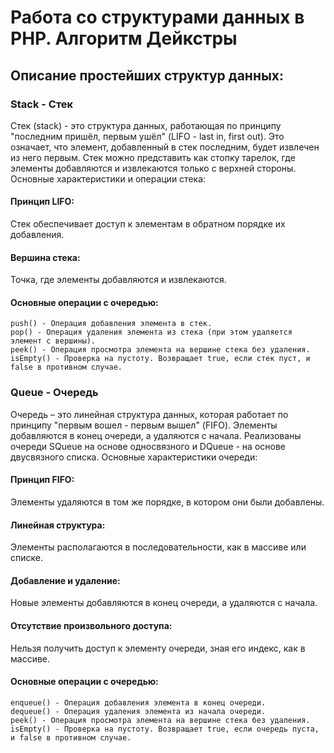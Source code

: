 # Работа со структурами данных в PHP. Алгоритм Дейкстры


## Описание простейших структур данных:

### Stack - Стек
Стек (stack) - это структура данных, работающая по принципу "последним пришёл, первым ушёл" (LIFO - last in, first out). Это означает, что элемент, добавленный в стек последним, будет извлечен из него первым. Стек можно представить как стопку тарелок, где элементы добавляются и извлекаются только с верхней стороны.
Основные характеристики и операции стека:

#### Принцип LIFO:
Стек обеспечивает доступ к элементам в обратном порядке их добавления.
#### Вершина стека:
Точка, где элементы добавляются и извлекаются.

#### Основные операции с очередью:

    push() - Операция добавления элемента в стек.
    pop() - Операция удаления элемента из стека (при этом удаляется элемент с вершины).
    peek() - Операция просмотра элемента на вершине стека без удаления.
    isEmpty() - Проверка на пустоту. Возвращает true, если стек пуст, и false в противном случае.

### Queue - Очередь
Очередь – это линейная структура данных, которая работает по принципу "первым вошел - первым вышел" (FIFO). Элементы добавляются в конец очереди, а удаляются с начала.
Реализованы очереди SQueue на основе односвязного и DQueue - на основе двусвязного списка.
Основные характеристики очереди:

#### Принцип FIFO:
Элементы удаляются в том же порядке, в котором они были добавлены.
#### Линейная структура:
Элементы располагаются в последовательности, как в массиве или списке.
#### Добавление и удаление:
Новые элементы добавляются в конец очереди, а удаляются с начала.
#### Отсутствие произвольного доступа:
Нельзя получить доступ к элементу очереди, зная его индекс, как в массиве.

#### Основные операции с очередью:

    enqueue() - Операция добавления элемента в конец очереди.
    dequeue() - Операция удаления элемента из начала очереди.
    peek() - Операция просмотра элемента на вершине стека без удаления.
    isEmpty() - Проверка на пустоту. Возвращает true, если очередь пуста, и false в противном случае.
